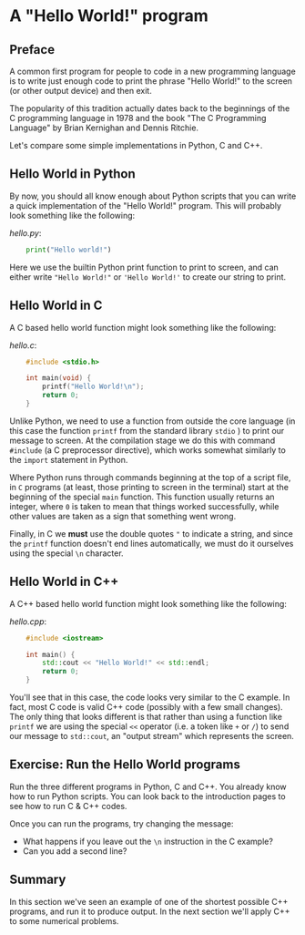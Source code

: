# A "Hello World!" program

## Preface

A common first program for people to code in a new programming language is to write just enough code to print the phrase "Hello World!" to the screen (or other output device) and then exit.

The popularity of this tradition actually dates back to the beginnings of the C programming language in 1978 and the book "The C Programming Language" by Brian Kernighan and Dennis Ritchie.

Let's compare some simple implementations in Python, C and C++.

## Hello World in Python

By now, you should all know enough about Python scripts that you can write a quick implementation of the "Hello World!" program. This will probably look something like the following:

_hello.py_:
```python
    print("Hello world!")
```
Here we use the builtin Python print function to print to screen, and can either write `"Hello World!"` or `'Hello World!'` to create our string to print.     

## Hello World in C

A C based hello world function might look something like the following:

_hello.c_:
```c
    #include <stdio.h>

    int main(void) {
        printf("Hello World!\n");
        return 0;
    }
```

Unlike Python, we need to use a function from outside the core language (in this case the function `printf` from the standard library `stdio` ) to print our message to screen. At the compilation stage we do this with command `#include` (a C preprocessor directive), which works somewhat similarly to the `import` statement in Python.

Where Python runs through commands beginning at the top of a script file, in `C` programs (at least, those printing to screen in the terminal) start at the beginning of the special `main` function. This function usually returns an integer, where `0` is taken to mean that things worked successfully, while other values are taken as a sign that something went wrong. 

Finally, in C we **must** use the double quotes `"` to indicate a string, and since the `printf` function doesn't end lines automatically, we must do it ourselves using the special `\n` character.

## Hello World in C++

A C++ based hello world function might look something like the following:

_hello.cpp_:
```c++
    #include <iostream>

    int main() {
        std::cout << "Hello World!" << std::endl;
        return 0;
    }
```

You'll see that in this case, the code looks very similar to the C example. In fact, most C code is valid C++ code (possibly with a few small changes). The only thing that looks different is that rather than using a function like `printf` we are using the special `<<` operator (i.e. a token like `+` or `/`) to send our message to `std::cout`, an "output stream" which represents the screen.

## Exercise: Run the Hello World programs

Run the three different programs in Python, C and C++. You already know how to run Python scripts. You can look back to the introduction pages to see how to run C & C++ codes.

Once you can run the programs, try changing the message:
- What happens if you leave out the `\n` instruction in the C example?
- Can you add a second line?


## Summary

In this section we've seen an example of one of the shortest possible C++ programs, and run it to produce output. In the next section we'll apply C++ to some numerical problems.